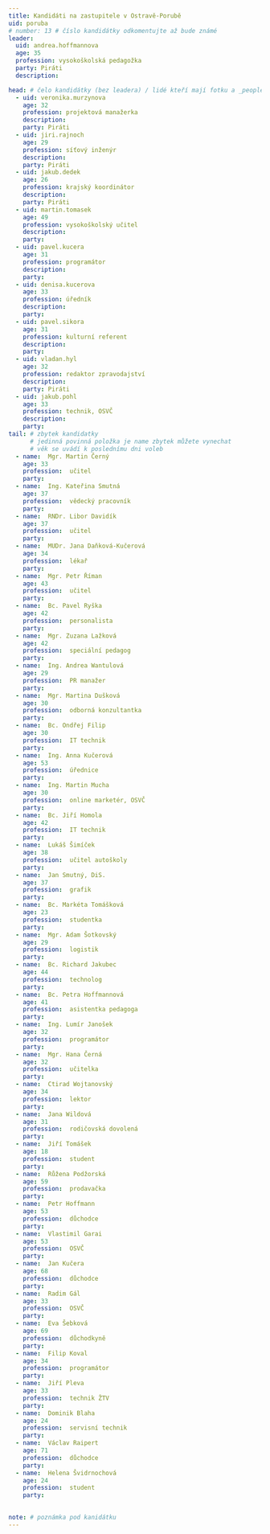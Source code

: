 ```yaml
---
title: Kandidáti na zastupitele v Ostravě-Porubě
uid: poruba
# number: 13 # číslo kandidátky odkomentujte až bude známé
leader:
  uid: andrea.hoffmannova
  age: 35
  profession: vysokoškolská pedagožka
  party: Piráti
  description: 

head: # čelo kandidátky (bez leadera) / lidé kteří mají fotku a _people/jmeno.md
  - uid: veronika.murzynova
    age: 32  
    profession: projektová manažerka
    description: 
    party: Piráti
  - uid: jiri.rajnoch
    age: 29
    profession: síťový inženýr
    description: 
    party: Piráti
  - uid: jakub.dedek
    age: 26
    profession: krajský koordinátor
    description: 
    party: Piráti
  - uid: martin.tomasek
    age: 49
    profession: vysokoškolský učitel
    description: 
    party:
  - uid: pavel.kucera
    age: 31
    profession: programátor
    description: 
    party:
  - uid: denisa.kucerova
    age: 33
    profession: úředník
    description: 
    party:
  - uid: pavel.sikora
    age: 31
    profession: kulturní referent
    description: 
    party:
  - uid: vladan.hyl
    age: 32
    profession: redaktor zpravodajství
    description: 
    party: Piráti
  - uid: jakub.pohl
    age: 33
    profession: technik, OSVČ
    description: 
    party:
tail: # zbytek kandidatky
      # jedinná povinná položka je name zbytek můžete vynechat
      # věk se uvádí k poslednímu dni voleb
  - name:  Mgr. Martin Černý
    age: 33
    profession:  učitel
    party:
  - name:  Ing. Kateřina Smutná
    age: 37
    profession:  vědecký pracovník
    party:
  - name:  RNDr. Libor Davidík
    age: 37
    profession:  učitel
    party:
  - name:  MUDr. Jana Daňková-Kučerová
    age: 34
    profession:  lékař
    party:
  - name:  Mgr. Petr Říman
    age: 43
    profession:  učitel
    party:
  - name:  Bc. Pavel Ryška
    age: 42
    profession:  personalista
    party:
  - name:  Mgr. Zuzana Lažková
    age: 42
    profession:  speciální pedagog
    party:
  - name:  Ing. Andrea Wantulová
    age: 29
    profession:  PR manažer
    party:
  - name:  Mgr. Martina Dušková
    age: 30
    profession:  odborná konzultantka
    party:
  - name:  Bc. Ondřej Filip
    age: 30
    profession:  IT technik
    party:
  - name:  Ing. Anna Kučerová
    age: 53
    profession:  úřednice
    party:
  - name:  Ing. Martin Mucha
    age: 30
    profession:  online marketér, OSVČ
    party:
  - name:  Bc. Jiří Homola
    age: 42
    profession:  IT technik
    party:
  - name:  Lukáš Šimíček
    age: 38
    profession:  učitel autoškoly
    party:
  - name:  Jan Smutný, DiS.
    age: 37
    profession:  grafik
    party:
  - name:  Bc. Markéta Tomášková
    age: 23
    profession:  studentka
    party:
  - name:  Mgr. Adam Šotkovský
    age: 29
    profession:  logistik
    party:
  - name:  Bc. Richard Jakubec
    age: 44
    profession:  technolog
    party:
  - name:  Bc. Petra Hoffmannová
    age: 41
    profession:  asistentka pedagoga
    party:
  - name:  Ing. Lumír Janošek
    age: 32
    profession:  programátor
    party:
  - name:  Mgr. Hana Černá
    age: 32
    profession:  učitelka
    party:
  - name:  Ctirad Wojtanovský
    age: 34
    profession:  lektor
    party:
  - name:  Jana Wildová
    age: 31
    profession:  rodičovská dovolená
    party:
  - name:  Jiří Tomášek
    age: 18
    profession:  student
    party:
  - name:  Růžena Podžorská
    age: 59
    profession:  prodavačka
    party:
  - name:  Petr Hoffmann
    age: 53
    profession:  důchodce
    party:
  - name:  Vlastimil Garai
    age: 53
    profession:  OSVČ
    party:
  - name:  Jan Kučera
    age: 68
    profession:  důchodce
    party:
  - name:  Radim Gál
    age: 33
    profession:  OSVČ
    party:
  - name:  Eva Šebková
    age: 69
    profession:  důchodkyně
    party:
  - name:  Filip Koval
    age: 34
    profession:  programátor
    party:
  - name:  Jiří Pleva
    age: 33
    profession:  technik ŽTV
    party:
  - name:  Dominik Blaha
    age: 24
    profession:  servisní technik
    party:
  - name:  Václav Raipert
    age: 71
    profession:  důchodce
    party:
  - name:  Helena Švidrnochová
    age: 24
    profession:  student
    party:
 

note: # poznámka pod kanidátku
---
```

